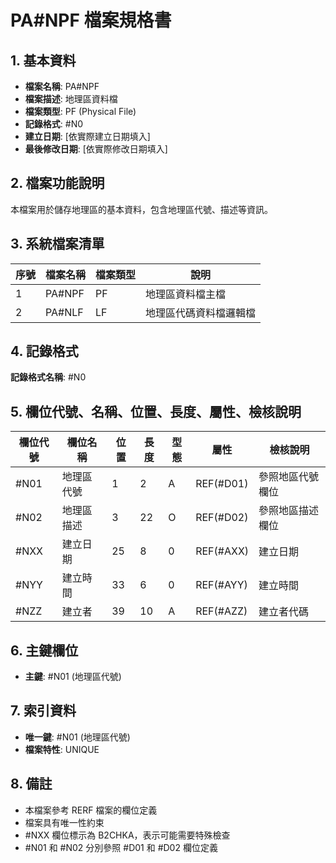 # PA#NPF 檔案規格書

## 1. 基本資料
- **檔案名稱**: PA#NPF
- **檔案描述**: 地理區資料檔
- **檔案類型**: PF (Physical File)
- **記錄格式**: #N0
- **建立日期**: [依實際建立日期填入]
- **最後修改日期**: [依實際修改日期填入]

## 2. 檔案功能說明
本檔案用於儲存地理區的基本資料，包含地理區代號、描述等資訊。

## 3. 系統檔案清單
| 序號 | 檔案名稱 | 檔案類型 | 說明 |
|------|----------|----------|------|
| 1 | PA#NPF | PF | 地理區資料檔主檔 |
| 2 | PA#NLF | LF | 地理區代碼資料檔邏輯檔 |

## 4. 記錄格式
**記錄格式名稱**: #N0

## 5. 欄位代號、名稱、位置、長度、屬性、檢核說明
| 欄位代號 | 欄位名稱 | 位置 | 長度 | 型態 | 屬性 | 檢核說明 |
|----------|----------|------|------|------|----------|----------|
| #N01 | 地理區代號 | 1 | 2 | A | REF(#D01) | 參照地區代號欄位 |
| #N02 | 地理區描述 | 3 | 22 | O | REF(#D02) | 參照地區描述欄位 |
| #NXX | 建立日期 | 25 | 8 | 0 | REF(#AXX) | 建立日期 |
| #NYY | 建立時間 | 33 | 6 | 0 | REF(#AYY) | 建立時間 |
| #NZZ | 建立者 | 39 | 10 | A | REF(#AZZ) | 建立者代碼 |

## 6. 主鍵欄位
- **主鍵**: #N01 (地理區代號)

## 7. 索引資料
- **唯一鍵**: #N01 (地理區代號)
- **檔案特性**: UNIQUE

## 8. 備註
- 本檔案參考 RERF 檔案的欄位定義
- 檔案具有唯一性約束
- #NXX 欄位標示為 B2CHKA，表示可能需要特殊檢查
- #N01 和 #N02 分別參照 #D01 和 #D02 欄位定義 